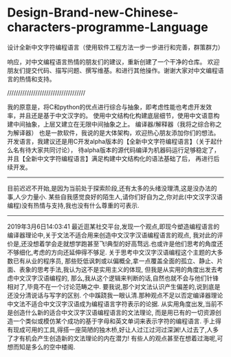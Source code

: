 # Design-Brand-new-Chinese-characters-programme-Language
设计全新中文字符编程语言（使用软件工程方法一步一步进行和完善，群策群力）

响应，对中文编程语言热情的朋友们的建议，重新创建了一个干净的仓库。
欢迎朋友们提交代码、描写问题、撰写维基。和进行其他操作。谢谢大家对中文编程语言的热情和支持。


////////////////////////////////////

我的原意是，将C和python的优点进行综合与抽象，即考虑性能也考虑开发效率，并且还是基于中文汉字的。
使用中文结构化构建底层细节，使用中文语意构建中间抽象，上层又建立在无限中间抽象之上。
编译器/解释器（我将之综合称之为解译器） 也是一款软件，我说的是大体架构，欢迎热心朋友添加你们的想法。
开发语言，我建议还是用C开发alpha版本的【全新中文字符编程语言】（关于起什么名有待大家共同讨论），
待alpha版本的源代码编译为机器码运行足够稳定了，并且【全新中文字符编程语言】满足构建中文结构化的语法基础了后，
再进行后续开发。

-------------------------------------------------------------------------------
目前迟迟不开始,是因为当前处于探索阶段,还有太多的头绪没理清,这是没办法的事,人少力量小.
某些自我感觉良好的陌生人,请你们好自为之,你对此(中文汉字汉语编程)没有热情与支持,我也没有什么尊重的可表示.

-------------------------------------------------------------------------------
2019年3月6日14:03:41
最近逛某社交平台,发现一个观点,即现今塑造编程语言的编译器理论中,关于文法不适合用来创造中文汉字汉语编程语言的观点,
我对此的评价是,还没想着学会走就想学跑甚至飞!典型的好高骛远.也或许是他们思考的角度还不够细化,考虑的方向还延伸得不够足.
关于思考中文汉字汉语编程这个主题的大多数已有从业的程序员,
那些贬低讽刺或以偏概全,拿一点覆盖全面的孤立、静止、片面、表象的思考手法,我认为这不是实用主义的体现,
但我是从实用的角度出发去考虑中文汉字汉语编程的,
那么,我从这个逻辑来判断的话,自然也就不会与他们针锋相对了,毕竟不在一个讨论范畴之中.
要我说,那个对文法认识产生偏差的,说到底是还没分清说话与写字的区别.
个中蹊跷我一眼认清.那种观点不足以否定编译器理论中文法不适合中文汉字汉语成为编程语言字符表示的论据.
从实用角度出发,当前不是创造什么新的适合中文汉字汉语编程语言的文法理论,
而是用已有的一切资源创造一个类似或模仿某个成功的基于字母和英文单词来表示字符的编程语言.
手上得有现成可用的工具,得搭一座简陋的独木桥,好让人过江过河过深渊!人过去了,人多了才有机会产生创造新的文法理论的内在潜力!
有些人的观点甚至在想着过海呢,可想而知是多么的空中楼阁.
